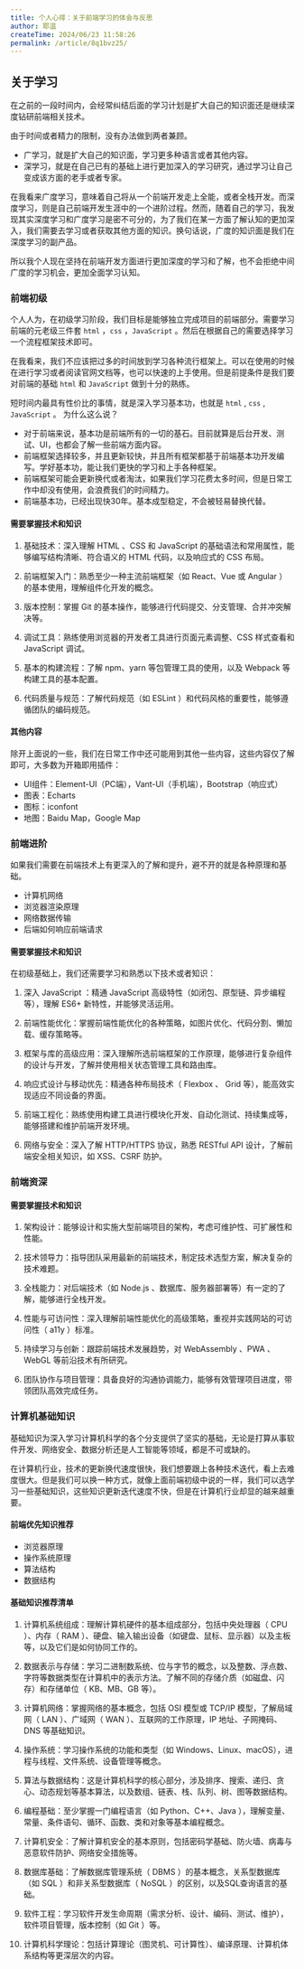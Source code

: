 ```yaml
---
title: 个人心得：关于前端学习的体会与反思
author: 耶温
createTime: 2024/06/23 11:58:26
permalink: /article/8q1bvz25/
---
```


## 关于学习

在之前的一段时间内，会经常纠结后面的学习计划是扩大自己的知识面还是继续深度钻研前端相关技术。

由于时间或者精力的限制，没有办法做到两者兼顾。

- 广学习，就是扩大自己的知识面，学习更多种语言或者其他内容。
- 深学习，就是在自己已有的基础上进行更加深入的学习研究，通过学习让自己变成该方面的老手或者专家。

在我看来广度学习，意味着自己将从一个前端开发走上全能，或者全栈开发。而深度学习，则是自己前端开发生涯中的一个进阶过程。然而，随着自己的学习，我发现其实深度学习和广度学习是密不可分的，为了我们在某一方面了解认知的更加深入，我们需要去学习或者获取其他方面的知识。换句话说，广度的知识面是我们在深度学习的副产品。

所以我个人现在坚持在前端开发方面进行更加深度的学习和了解，也不会拒绝中间广度的学习机会，更加全面学习认知。

### 前端初级


个人人为，在初级学习阶段，我们目标是能够独立完成项目的前端部分。需要学习前端的元老级三件套 `html` ，`css` ，`JavaScript` 。然后在根据自己的需要选择学习一个流程框架技术即可。

在我看来，我们不应该把过多的时间放到学习各种流行框架上。可以在使用的时候在进行学习或者阅读官网文档等，也可以快速的上手使用。但是前提条件是我们要对前端的基础 `html`
和 `JavaScript` 做到十分的熟练。

短时间内最具有性价比的事情，就是深入学习基本功，也就是 `html` , `css` , `JavaScript` 。 为什么这么说？

- 对于前端来说，基本功是前端所有的一切的基石。目前就算是后台开发、测试、UI，也都会了解一些前端方面内容。
- 前端框架选择较多，并且更新较快，并且所有框架都基于前端基本功开发编写。学好基本功，能让我们更快的学习和上手各种框架。
- 前端框架可能会更新换代或者淘汰，如果我们学习花费太多时间，但是日常工作中却没有使用，会浪费我们的时间精力。
- 前端基本功，已经出现快30年。基本成型稳定，不会被轻易替换代替。

#### 需要掌握技术和知识

1. 基础技术：深入理解 HTML 、CSS 和 JavaScript 的基础语法和常用属性，能够编写结构清晰、符合语义的 HTML 代码，以及响应式的 CSS 布局。

2. 前端框架入门：熟悉至少一种主流前端框架（如 React、Vue 或 Angular ）的基本使用，理解组件化开发的概念。

3. 版本控制：掌握 Git 的基本操作，能够进行代码提交、分支管理、合并冲突解决等。

4. 调试工具：熟练使用浏览器的开发者工具进行页面元素调整、CSS 样式查看和 JavaScript 调试。

5. 基本的构建流程：了解 npm、yarn 等包管理工具的使用，以及 Webpack 等构建工具的基本配置。

6. 代码质量与规范：了解代码规范（如 ESLint ）和代码风格的重要性，能够遵循团队的编码规范。

#### 其他内容

除开上面说的一些，我们在日常工作中还可能用到其他一些内容，这些内容仅了解即可，大多数为开箱即用插件：

- UI组件：Element-UI（PC端），Vant-UI（手机端），Bootstrap（响应式）
- 图表：Echarts
- 图标：iconfont
- 地图：Baidu Map，Google Map

### 前端进阶

如果我们需要在前端技术上有更深入的了解和提升，避不开的就是各种原理和基础。

- 计算机网络
- 浏览器渲染原理
- 网络数据传输
- 后端如何响应前端请求

#### 需要掌握技术和知识

在初级基础上，我们还需要学习和熟悉以下技术或者知识：

1. 深入 JavaScript ：精通 JavaScript 高级特性（如闭包、原型链、异步编程等），理解 ES6+ 新特性，并能够灵活运用。

2. 前端性能优化：掌握前端性能优化的各种策略，如图片优化、代码分割、懒加载、缓存策略等。

3. 框架与库的高级应用：深入理解所选前端框架的工作原理，能够进行复杂组件的设计与开发，了解并使用相关状态管理工具和路由库。

4. 响应式设计与移动优先：精通各种布局技术（ Flexbox 、 Grid 等），能高效实现适应不同设备的界面。

5. 前端工程化：熟练使用构建工具进行模块化开发、自动化测试、持续集成等，能够搭建和维护前端开发环境。

6. 网络与安全：深入了解 HTTP/HTTPS 协议，熟悉 RESTful API 设计，了解前端安全相关知识，如 XSS、CSRF 防护。

### 前端资深

#### 需要掌握技术和知识

1. 架构设计：能够设计和实施大型前端项目的架构，考虑可维护性、可扩展性和性能。

2. 技术领导力：指导团队采用最新的前端技术，制定技术选型方案，解决复杂的技术难题。

3. 全栈能力：对后端技术（如 Node.js 、数据库、服务器部署等）有一定的了解，能够进行全栈开发。

4. 性能与可访问性：深入理解前端性能优化的高级策略，重视并实践网站的可访问性（ a11y ）标准。

5. 持续学习与创新：跟踪前端技术发展趋势，对 WebAssembly 、PWA 、WebGL 等前沿技术有所研究。

6. 团队协作与项目管理：具备良好的沟通协调能力，能够有效管理项目进度，带领团队高效完成任务。

### 计算机基础知识

基础知识为深入学习计算机科学的各个分支提供了坚实的基础，无论是打算从事软件开发、网络安全、数据分析还是人工智能等领域，都是不可或缺的。

在计算机行业，技术的更新换代速度很快，我们想要跟上各种技术迭代，看上去难度很大。但是我们可以换一种方式，就像上面前端初级中说的一样，我们可以选学习一些基础知识，这些知识更新迭代速度不快，但是在计算机行业却显的越来越重要。

#### 前端优先知识推荐

- 浏览器原理
- 操作系统原理
- 算法结构
- 数据结构

#### 基础知识推荐清单

1. 计算机系统组成：理解计算机硬件的基本组成部分，包括中央处理器（ CPU ）、内存（ RAM ）、硬盘、输入输出设备（如键盘、鼠标、显示器）以及主板等，以及它们是如何协同工作的。

2. 数据表示与存储：学习二进制数系统、位与字节的概念，以及整数、浮点数、字符等数据类型在计算机中的表示方法。了解不同的存储介质（如磁盘、闪存）和存储单位（ KB、MB、GB 等）。

3. 计算机网络：掌握网络的基本概念，包括 OSI 模型或 TCP/IP 模型，了解局域网（ LAN ）、广域网（ WAN ）、互联网的工作原理，IP 地址、子网掩码、DNS 等基础知识。

4. 操作系统：学习操作系统的功能和类型（如 Windows、Linux、macOS），进程与线程、文件系统、设备管理等概念。

5. 算法与数据结构：这是计算机科学的核心部分，涉及排序、搜索、递归、贪心、动态规划等基本算法，以及数组、链表、栈、队列、树、图等数据结构。

6. 编程基础：至少掌握一门编程语言（如 Python、C++、Java ），理解变量、常量、条件语句、循环、函数、类和对象等基本编程概念。

7. 计算机安全：了解计算机安全的基本原则，包括密码学基础、防火墙、病毒与恶意软件防护、网络安全措施等。

8. 数据库基础：了解数据库管理系统（ DBMS ）的基本概念，关系型数据库（如 SQL ）和非关系型数据库（ NoSQL ）的区别，以及SQL查询语言的基础。

9. 软件工程：学习软件开发生命周期（需求分析、设计、编码、测试、维护），软件项目管理，版本控制（如 Git ）等。

10. 计算机科学理论：包括计算理论（图灵机、可计算性）、编译原理、计算机体系结构等更深层次的内容。
